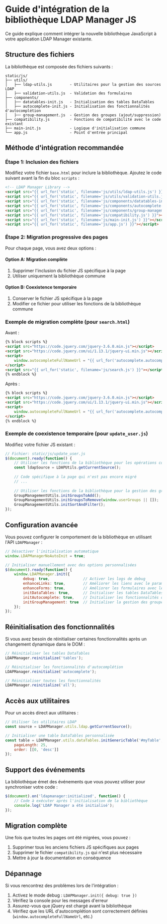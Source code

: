 # Guide d'intégration de la bibliothèque LDAP Manager JS

Ce guide explique comment intégrer la nouvelle bibliothèque JavaScript à votre application LDAP Manager existante.

## Structure des fichiers

La bibliothèque est composée des fichiers suivants :

```
static/js/
├── utils/
│   ├── ldap-utils.js        - Utilitaires pour la gestion des sources LDAP
│   ├── validation-utils.js  - Validation des formulaires
├── components/
│   ├── datatables-init.js   - Initialisation des tables DataTables
│   ├── autocomplete-init.js - Initialisation des fonctionnalités d'autocomplétion
│   ├── group-management.js  - Gestion des groupes (ajout/suppression)
├── compatibility.js         - Fonctions de compatibilité avec le code existant
├── main-init.js             - Logique d'initialisation commune
└── app.js                   - Point d'entrée principal
```

## Méthode d'intégration recommandée

### Étape 1: Inclusion des fichiers

Modifiez votre fichier `base.html` pour inclure la bibliothèque. Ajoutez le code suivant avant la fin du bloc `scripts` :

```html
<!-- LDAP Manager Library -->
<script src="{{ url_for('static', filename='js/utils/ldap-utils.js') }}"></script>
<script src="{{ url_for('static', filename='js/utils/validation-utils.js') }}"></script>
<script src="{{ url_for('static', filename='js/components/datatables-init.js') }}"></script>
<script src="{{ url_for('static', filename='js/components/autocomplete-init.js') }}"></script>
<script src="{{ url_for('static', filename='js/components/group-management.js') }}"></script>
<script src="{{ url_for('static', filename='js/compatibility.js') }}"></script>
<script src="{{ url_for('static', filename='js/main-init.js') }}"></script>
<script src="{{ url_for('static', filename='js/app.js') }}"></script>
```

### Étape 2: Migration progressive des pages

Pour chaque page, vous avez deux options :

#### Option A: Migration complète
1. Supprimer l'inclusion du fichier JS spécifique à la page
2. Utiliser uniquement la bibliothèque commune

#### Option B: Coexistence temporaire
1. Conserver le fichier JS spécifique à la page
2. Modifier ce fichier pour utiliser les fonctions de la bibliothèque commune

### Exemple de migration complète (pour `search.html`)

Avant :
```html
{% block scripts %}
<script src="https://code.jquery.com/jquery-3.6.0.min.js"></script>
<script src="https://code.jquery.com/ui/1.13.1/jquery-ui.min.js"></script>
<script>
    window.autocompleteFullNameUrl = "{{ url_for('autocomplete.autocomplete_fullName') }}";
</script>
<script src="{{ url_for('static', filename='js/search.js') }}"></script>
{% endblock %}
```

Après :
```html
{% block scripts %}
<script src="https://code.jquery.com/jquery-3.6.0.min.js"></script>
<script src="https://code.jquery.com/ui/1.13.1/jquery-ui.min.js"></script>
<script>
    window.autocompleteFullNameUrl = "{{ url_for('autocomplete.autocomplete_fullName') }}";
</script>
{% endblock %}
```

### Exemple de coexistence temporaire (pour `update_user.js`)

Modifiez votre fichier JS existant :

```javascript
// Fichier: static/js/update_user.js
$(document).ready(function() {
    // Utiliser les fonctions de la bibliothèque pour les opérations communes
    const ldapSource = LDAPUtils.getCurrentSource();
    
    // Code spécifique à la page qui n'est pas encore migré
    // ...
    
    // Utiliser les fonctions de la bibliothèque pour la gestion des groupes
    GroupManagementUtils.initGroupsToAdd();
    GroupManagementUtils.initGroupsToRemove(window.userGroups || []);
    GroupManagementUtils.initSortAndFilter();
});
```

## Configuration avancée

Vous pouvez configurer le comportement de la bibliothèque en utilisant l'API `LDAPManager` :

```javascript
// Désactiver l'initialisation automatique
window.LDAPManagerNoAutoInit = true;

// Initialiser manuellement avec des options personnalisées
$(document).ready(function() {
    window.LDAPManager.init({
        debug: true,               // Activer les logs de debug
        enhanceLinks: true,        // Améliorer les liens avec le paramètre source
        enhanceForms: true,        // Améliorer les formulaires avec le champ source
        initDataTables: true,      // Initialiser les tables DataTables
        initAutocomplete: true,    // Initialiser les fonctionnalités d'autocomplétion
        initGroupManagement: true  // Initialiser la gestion des groupes
    });
});
```

## Réinitialisation des fonctionnalités

Si vous avez besoin de réinitialiser certaines fonctionnalités après un changement dynamique dans le DOM :

```javascript
// Réinitialiser les tables DataTables
LDAPManager.reinitialize('tables');

// Réinitialiser les fonctionnalités d'autocomplétion
LDAPManager.reinitialize('autocomplete');

// Réinitialiser toutes les fonctionnalités
LDAPManager.reinitialize('all');
```

## Accès aux utilitaires

Pour un accès direct aux utilitaires :

```javascript
// Utiliser les utilitaires LDAP
const source = LDAPManager.utils.ldap.getCurrentSource();

// Initialiser une table DataTables personnalisée
const table = LDAPManager.utils.dataTables.initGenericTable('#myTable', {
    pageLength: 25,
    order: [[0, 'desc']]
});
```

## Support des événements

La bibliothèque émet des événements que vous pouvez utiliser pour synchroniser votre code :

```javascript
$(document).on('ldapmanager:initialized', function() {
    // Code à exécuter après l'initialisation de la bibliothèque
    console.log('LDAP Manager a été initialisé');
});
```

## Migration complète

Une fois que toutes les pages ont été migrées, vous pouvez :

1. Supprimer tous les anciens fichiers JS spécifiques aux pages
2. Supprimer le fichier `compatibility.js` qui n'est plus nécessaire
3. Mettre à jour la documentation en conséquence

## Dépannage

Si vous rencontrez des problèmes lors de l'intégration :

1. Activez le mode debug : `LDAPManager.init({ debug: true })`
2. Vérifiez la console pour les messages d'erreur
3. Assurez-vous que jQuery est chargé avant la bibliothèque
4. Vérifiez que les URL d'autocomplétion sont correctement définies (`window.autocompleteFullNameUrl`, etc.)